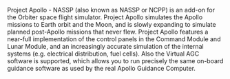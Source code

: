 Project Apollo - NASSP (also known as NASSP or NCPP) is an add-on for the Orbiter space flight simulator. Project Apollo simulates the 
Apollo missions to Earth orbit and the Moon, and is slowly expanding to simulate planned post-Apollo missions that never flew. Project 
Apollo features a near-full implementation of the control panels in the Command Module and Lunar Module, and an increasingly accurate 
simulation of the internal systems (e.g. electrical distribution, fuel cells). Also the Virtual AGC software is supported, which allows 
you to run precisely the same on-board guidance software as used by the real Apollo Guidance Computer.

